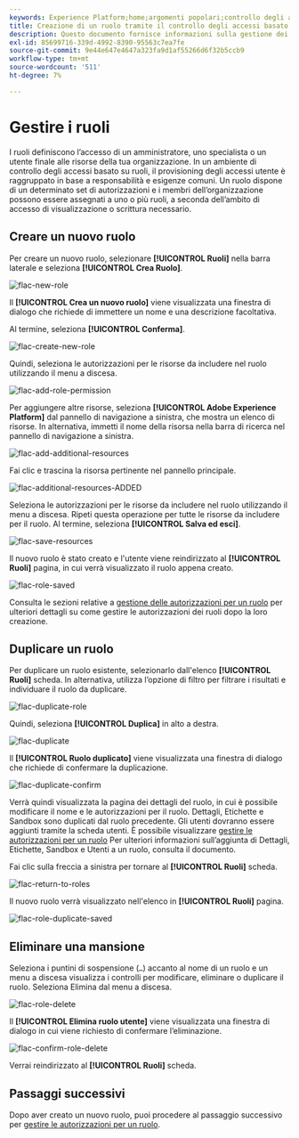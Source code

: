 ```yaml
---
keywords: Experience Platform;home;argomenti popolari;controllo degli accessi;controllo degli accessi basato su attributi;ABAC
title: Creazione di un ruolo tramite il controllo degli accessi basato su attributi
description: Questo documento fornisce informazioni sulla gestione dei ruoli tramite l’interfaccia Autorizzazioni in Adobe Experience Cloud
exl-id: 85699716-339d-4992-8390-95563c7ea7fe
source-git-commit: 9e44e647e4647a323fa9d1af55266d6f32b5ccb9
workflow-type: tm+mt
source-wordcount: '511'
ht-degree: 7%

---
```


# Gestire i ruoli

I ruoli definiscono l’accesso di un amministratore, uno specialista o un utente finale alle risorse della tua organizzazione. In un ambiente di controllo degli accessi basato su ruoli, il provisioning degli accessi utente è raggruppato in base a responsabilità e esigenze comuni. Un ruolo dispone di un determinato set di autorizzazioni e i membri dell’organizzazione possono essere assegnati a uno o più ruoli, a seconda dell’ambito di accesso di visualizzazione o scrittura necessario.

## Creare un nuovo ruolo

Per creare un nuovo ruolo, selezionare **[!UICONTROL Ruoli]** nella barra laterale e seleziona **[!UICONTROL Crea Ruolo]**.

![flac-new-role](../../images/flac-ui/flac-new-role.png)

Il **[!UICONTROL Crea un nuovo ruolo]** viene visualizzata una finestra di dialogo che richiede di immettere un nome e una descrizione facoltativa.

Al termine, seleziona **[!UICONTROL Conferma]**.

![flac-create-new-role](../../images/flac-ui/flac-create-new-role.png)

Quindi, seleziona le autorizzazioni per le risorse da includere nel ruolo utilizzando il menu a discesa.

![flac-add-role-permission](../../images/flac-ui/flac-add-role-permission.png)

Per aggiungere altre risorse, seleziona **[!UICONTROL Adobe Experience Platform]** dal pannello di navigazione a sinistra, che mostra un elenco di risorse. In alternativa, immetti il nome della risorsa nella barra di ricerca nel pannello di navigazione a sinistra.

![flac-add-additional-resources](../../images/flac-ui/flac-add-additional-resources.png)

Fai clic e trascina la risorsa pertinente nel pannello principale.

![flac-additional-resources-ADDED](../../images/flac-ui/flac-additional-resources-added.png)

Seleziona le autorizzazioni per le risorse da includere nel ruolo utilizzando il menu a discesa. Ripeti questa operazione per tutte le risorse da includere per il ruolo. Al termine, seleziona **[!UICONTROL Salva ed esci]**.

![flac-save-resources](../../images/flac-ui/flac-save-resources.png)

Il nuovo ruolo è stato creato e l&#39;utente viene reindirizzato al **[!UICONTROL Ruoli]** pagina, in cui verrà visualizzato il ruolo appena creato.

![flac-role-saved](../../images/flac-ui/flac-role-saved.png)

Consulta le sezioni relative a [gestione delle autorizzazioni per un ruolo](#manage-permissions-for-a-role) per ulteriori dettagli su come gestire le autorizzazioni dei ruoli dopo la loro creazione.

## Duplicare un ruolo

Per duplicare un ruolo esistente, selezionarlo dall&#39;elenco **[!UICONTROL Ruoli]** scheda. In alternativa, utilizza l’opzione di filtro per filtrare i risultati e individuare il ruolo da duplicare.

![flac-duplicate-role](../../images/flac-ui/flac-duplicate-role.png)

Quindi, seleziona **[!UICONTROL Duplica]** in alto a destra.

![flac-duplicate](../../images/flac-ui/flac-duplicate.png)

Il **[!UICONTROL Ruolo duplicato]** viene visualizzata una finestra di dialogo che richiede di confermare la duplicazione.

![flac-duplicate-confirm](../../images/flac-ui/flac-duplicate-confirm.png)

Verrà quindi visualizzata la pagina dei dettagli del ruolo, in cui è possibile modificare il nome e le autorizzazioni per il ruolo. Dettagli, Etichette e Sandbox sono duplicati dal ruolo precedente. Gli utenti dovranno essere aggiunti tramite la scheda utenti. È possibile visualizzare [gestire le autorizzazioni per un ruolo](permissions.md) Per ulteriori informazioni sull’aggiunta di Dettagli, Etichette, Sandbox e Utenti a un ruolo, consulta il documento.

Fai clic sulla freccia a sinistra per tornare al **[!UICONTROL Ruoli]** scheda.

![flac-return-to-roles](../../images/flac-ui/flac-return-to-roles.png)

Il nuovo ruolo verrà visualizzato nell&#39;elenco in **[!UICONTROL Ruoli]** pagina.

![flac-role-duplicate-saved](../../images/flac-ui/flac-role-duplicate-saved.png)

## Eliminare una mansione

Seleziona i puntini di sospensione (`…`) accanto al nome di un ruolo e un menu a discesa visualizza i controlli per modificare, eliminare o duplicare il ruolo. Seleziona Elimina dal menu a discesa.

![flac-role-delete](../../images/flac-ui/flac-role-delete.png)

Il **[!UICONTROL Elimina ruolo utente]** viene visualizzata una finestra di dialogo in cui viene richiesto di confermare l’eliminazione.

![flac-confirm-role-delete](../../images/flac-ui/flac-confirm-role-delete.png)

Verrai reindirizzato al **[!UICONTROL Ruoli]** scheda.

## Passaggi successivi

Dopo aver creato un nuovo ruolo, puoi procedere al passaggio successivo per [gestire le autorizzazioni per un ruolo](permissions.md).
